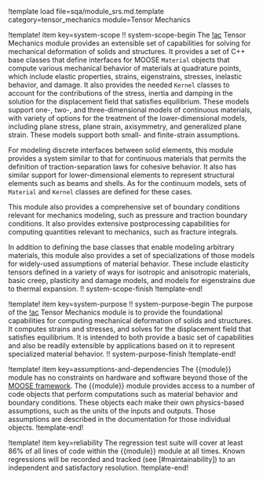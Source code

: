 !template load file=sqa/module_srs.md.template category=tensor_mechanics module=Tensor Mechanics

!template! item key=system-scope
!! system-scope-begin
The [!ac](MOOSE) Tensor Mechanics module provides an extensible set of capabilities for solving for mechanical deformation of solids and structures. It provides a set of C++ base classes that define interfaces for MOOSE `Material` objects that compute various mechanical behavior of materials at quadrature points, which include elastic properties, strains, eigenstrains, stresses, inelastic behavior, and damage. It also provides the needed `Kernel` classes to account for the contributions of the stress, inertia and damping in the solution for the displacement field that satisfies equilibrium. These models support one-, two-, and three-dimensional models of continuous materials, with variety of options for the treatment of the lower-dimensional models, including plane stress, plane strain, axisymmetry, and generalized plane strain. These models support both small- and finite-strain assumptions.

For modeling discrete interfaces between solid elements, this module provides a system similar to that for continuous materials that permits the definition of traction-separation laws for cohesive behavior. It also has similar support for lower-dimensional elements to represent structural elements such as beams and shells. As for the continuum models, sets of `Material` and `Kernel` classes are defined for these cases.

This module also provides a comprehensive set of boundary conditions relevant for mechanics modeling, such as pressure and traction boundary conditions. It also provides extensive postprocessing capabilities for computing quantities relevant to mechanics, such as fracture integrals.

In addition to defining the base classes that enable modeling arbitrary materials, this module also provides a set of specializations of those models for widely-used assumptions of material behavior. These include elasticity tensors defined in a variety of ways for isotropic and anisotropic materials, basic creep, plasticity and damage models, and models for eigenstrains due to thermal expansion.
!! system-scope-finish
!template-end!

!template! item key=system-purpose
!! system-purpose-begin
The purpose of the [!ac](MOOSE) Tensor Mechanics module is to provide the foundational capabilities for computing mechanical deformation of solids and structures. It computes strains and stresses, and solves for the displacement field that satisfies equilibrium. It is intended to both provide a basic set of capabilities and also be readily extensible by applications based on it to represent specialized material behavior.
!! system-purpose-finish
!template-end!

!template! item key=assumptions-and-dependencies
The {{module}} module has no constraints on hardware and software beyond those of the [MOOSE framework](framework_srs.md#assumptions-and-dependencies).
The {{module}} module provides access to a number of code objects that perform computations such as material behavior and boundary conditions. These objects each make their own physics-based assumptions, such as the units of the inputs and outputs. Those assumptions are described in the documentation for those individual objects.
!template-end!

!template! item key=reliability
The regression test suite will cover at least 86% of all lines of code within the {{module}}
module at all times. Known regressions will be recorded and tracked (see [#maintainability]) to an
independent and satisfactory resolution.
!template-end!
